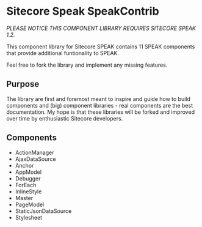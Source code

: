 Sitecore Speak SpeakContrib
===========================

*PLEASE NOTICE THIS COMPONENT LIBRARY REQUIRES SITECORE SPEAK 1.2.*

This component library for Sitecore SPEAK contains 11 SPEAK components that provide additional funtionality to SPEAK.

Feel free to fork the library and implement any missing features. 

## Purpose
The library are first and foremost meant to inspire and guide how to build components and (big) component libraries - real components are the best documentation. My hope is that these libraries will be forked and improved over time by enthusiastic Sitecore developers.

## Components
* ActionManager
* AjaxDataSource
* Anchor
* AppModel
* Debugger
* ForEach
* InlineStyle
* Master
* PageModel
* StaticJsonDataSource
* Stylesheet

